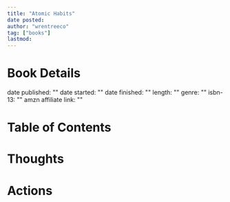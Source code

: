 ```yaml
---
title: "Atomic Habits"
date posted:
author: "wrentreeco"
tag: ["books"]
lastmod: 
---
```

# Book Details
date published: ""
date started: ""
date finished: ""
length: ""
genre: ""
isbn-13: ""
amzn affiliate link: ""

# Table of Contents


# Thoughts


# Actions